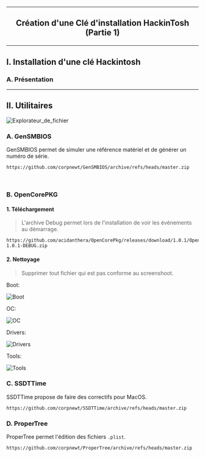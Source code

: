-------------------------------------------------------------------------------------------------------------------
## <p align='center'> Création d'une Clé d'installation HackinTosh (Partie 1) </p>

-------------------------------------------------------------------------------------------------------------------
## I. Installation d'une clé Hackintosh
### A. Présentation

-------------------------------------------------------------------------------------------------------------------
## II. Utilitaires

![Explorateur_de_fichier](https://github.com/user-attachments/assets/5c77c983-94f6-46ba-867b-eb338c214cdd)

### A. GenSMBIOS
GenSMBIOS permet de simuler une référence matériel et de générer un numéro de série.
```
https://github.com/corpnewt/GenSMBIOS/archive/refs/heads/master.zip
```

<br />

### B. OpenCorePKG
#### 1. Téléchargement
> L'archive Debug permet lors de l'installation de voir les événements au démarrage.

```
https://github.com/acidanthera/OpenCorePkg/releases/download/1.0.1/OpenCore-1.0.1-DEBUG.zip
```

#### 2. Nettoyage
> Supprimer tout fichier qui est pas conforme au screenshoot.

Boot:

![Boot](https://github.com/user-attachments/assets/f85f177f-7df7-4bfc-b6c4-bb9de17e8012)

OC:

![OC](https://github.com/user-attachments/assets/7ad7edb5-98f2-4c10-acf0-678e2b59ee49)

Drivers:

![Drivers](https://github.com/user-attachments/assets/ff36b091-6ed5-4e95-9438-90029434cb1d)

Tools:

![Tools](https://github.com/user-attachments/assets/6d37d831-77cf-4792-a535-945276e38a3a)


### C. SSDTTime
SSDTTime propose de faire des correctifs pour MacOS.
```
https://github.com/corpnewt/SSDTTime/archive/refs/heads/master.zip
```

### D. ProperTree
ProperTree permet l'édition des fichiers `.plist`.
```
https://github.com/corpnewt/ProperTree/archive/refs/heads/master.zip
```
